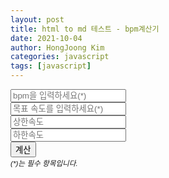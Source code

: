 ```yaml
---
layout: post
title: html to md 테스트 - bpm계산기
date: 2021-10-04
author: HongJoong Kim
categories: javascript
tags: [javascript]
---
```



<head>
<script src="https://code.jquery.com/jquery-1.10.2.js"></script>
<script>
var SPEEDLIST = [0.25, 0.5, 0.75, 1.0, 1.25, 1.5, 1.75, 2.0, 2.25, 2.5, 2.75, 3.0, 3.25,
			3.5, 3.75, 4.0, 4.25, 4.5, 4.75, 5.0];
function cal(){
    var data = {
        goal:document.getElementById("goal").value * 1,
        bpm:document.getElementById("bpm").value * 1,
        upper:document.getElementById("upper").value * 1,
        lower:document.getElementById("lower").value * 1
        };
    if(data.upper == 0){
        data.upper = 99999;
    }
    if(isNaN(data.bpm) || data.bpm <=0){
        alert("bpm 값이 잘못되었습니다.");
        return;
    }    
    if(isNaN(data.goal) || data.goal <= 0){
        alert("목표속도 값이 잘못되었습니다.");
        return;
    }
    if(isNaN(data.upper) || data.upper < 0){
        alert("상한속도 값이 잘못되었습니다.");
        return;
    }
    if(isNaN(data.lower) || data.lower < 0){
        alert("하한속도 값이 잘못되었습니다.");
        return;
    }
    if(data.upper < data.bpm * 0.25){
        alert("상한속도가 너무 낮습니다.");
        return;
    }
    if(data.lower > data.bpm * 5){
        alert("하한속도가 너무 높습니다.");
        return;
    }
    var afterOperation = [];
    for(var i=0; i<SPEEDLIST.length;i++){
        afterOperation.push(SPEEDLIST[i]*data.bpm);
        if(afterOperation[i]>data.upper){
            afterOperation[i] = 0;
        }
        if(afterOperation[i]<data.lower){
            afterOperation[i] = 0;
        }
    }
    var afterComparison = [];
    for(var i=0; i<afterOperation.length;i++){
        afterComparison.push(afterOperation[i]-data.goal);
        if(afterComparison[i]<0){
            afterComparison[i] *= -1;
        }
    }
    var temp = afterComparison[0];
    var idx = 0;
    for(var i=1; i<afterComparison.length;i++){
        if(temp>afterComparison[i]){
            temp = afterComparison[i];
            idx = i;
        }
    }
    if(afterOperation[idx]==0){
        $('#result').html("<br>적정 배속을 찾을 수 없습니다. 상,하한 속도 설정을 확인하세요.");
    }else{
        $('#result').html("<br>최적배속 : " + SPEEDLIST[idx] +"x"+ " 결과속도 : " + afterOperation[idx] +"<br>");
    }
}
</script>
<meta name="viewport" content="width=device-width, initial-scale=1.0">
<meta charset="UTF-8">
<title>DJMAX BPM Calculator</title>
<style>
    #not{
        font-style: italic;
        font-size: smaller;
        font-family: 'Gill Sans', 'Gill Sans MT', Calibri, 'Trebuchet MS', sans-serif;
    }
</style>
</head>
<body>
    <input type='text' id='bpm' placeholder='bpm을 입력하세요(*)' /><br>
    <input type='text' id='goal' placeholder='목표 속도를 입력하세요(*)' /><br>
    <input type='text' id='upper' placeholder='상한속도' /><br>
    <input type='text' id='lower' placeholder='하한속도' /><br>
    <input type='button' value='계산' onClick='cal()' /> <div id='not'>(*)는 필수 항목입니다.</div>
    <div id='result'></div>
</body>
